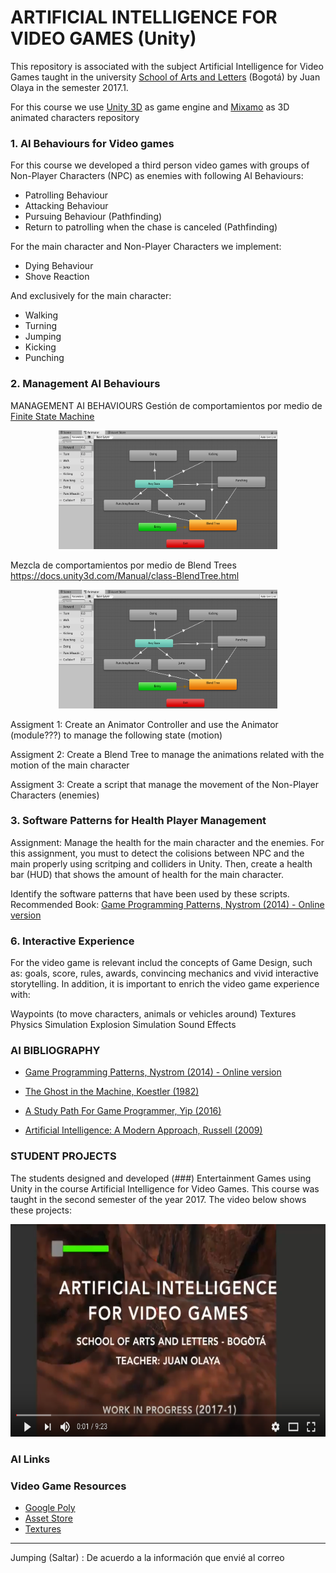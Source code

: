 # ARTIFICIAL INTELLIGENCE FOR VIDEO GAMES (Unity)

This repository is associated with the subject Artificial Intelligence for Video Games taught in the university [School of Arts and Letters](https://artesyletras.com.co/ingenieria-de-las-artes-digitales/) (Bogotá) by Juan Olaya in the semester 2017.1.

For this course we use [Unity 3D](https://unity3d.com/) as game engine and [Mixamo](https://www.mixamo.com/) as 3D animated characters repository

### 1. AI Behaviours for Video games

For this course we developed a third person video games with groups of Non-Player Characters (NPC) as enemies with following AI Behaviours:

- Patrolling Behaviour
- Attacking Behaviour
- Pursuing Behaviour (Pathfinding)
- Return to patrolling when the chase is canceled (Pathfinding)

For the main character and Non-Player Characters we implement:
- Dying Behaviour
- Shove Reaction 

And exclusively for the main character:
- Walking
- Turning
- Jumping
- Kicking
- Punching 

### 2. Management AI Behaviours
MANAGEMENT AI BEHAVIOURS 
Gestión de comportamientos por medio de [Finite State Machine](https://docs.unity3d.com/es/current/Manual/StateMachineBasics.html)

<p align="center">
  <a>
    <img src="Images/FiniteStateMachine.png" width=350 height=190>
  </a>
</p>

Mezcla de comportamientos por medio de Blend Trees
https://docs.unity3d.com/Manual/class-BlendTree.html

<p align="center">
  <a>
    <img src="Images/FiniteStateMachine.png" width=350 height=190>
  </a>
</p>

Assigment 1: Create an Animator Controller and use the Animator (module???) to manage the following state (motion)

Assigment 2: Create a Blend Tree to manage the animations related with the motion of the main character

Assigment 3: Create a script that manage the movement of the Non-Player Characters (enemies)


### 3. Software Patterns for Health Player Management 

Assignment: Manage the health for the main character and the enemies. For this assignment, you must to detect the colisions between NPC and the main properly using scritping and colliders in Unity. Then, create a health bar (HUD) that shows the amount of health for the main character.

Identify the software patterns that have been used by these scripts. Recommended Book: [Game Programming Patterns, Nystrom (2014) - Online version](http://gameprogrammingpatterns.com/contents.html)

### 6. Interactive Experience
For the video game is relevant includ the concepts of Game Design, such as: goals, score, rules, awards, convincing mechanics and vivid interactive storytelling. In addition, it is important to enrich the video game experience with:

Waypoints (to move characters, animals or vehicles around)
Textures
Physics Simulation
Explosion Simulation
Sound Effects

### AI BIBLIOGRAPHY
- [Game Programming Patterns, Nystrom (2014) - Online version](http://gameprogrammingpatterns.com/contents.html)
- [The Ghost in the Machine, Koestler (1982)](https://www.amazon.com/Ghost-Machine-Arthur-Koestler/dp/1939438349/ref=sr_1_1?s=books&ie=UTF8&qid=1489518939&sr=1-1&keywords=ghost+in+the+machine)
- [A Study Path For Game Programmer, Yip (2016)](https://github.com/miloyip/game-programmer)

- [Artificial Intelligence: A Modern Approach, Russell (2009)](https://www.amazon.com/Artificial-Intelligence-Modern-Approach-3rd/dp/0136042597/ref=sr_1_1?s=books&ie=UTF8&qid=1517513059&sr=1-1)

### STUDENT PROJECTS
The students designed and developed (###) Entertainment Games using Unity in the course Artificial Intelligence for Video Games. This course was taught in the second semester of the year 2017. The video below shows these projects:
<p align="center">
  <a href="https://www.youtube.com/watch?v=dm2Lv3_lKhE&t=1s" target="_blank">
    <img src="Images/YoutubeVideo.png" width=600 height=340>
  </a>
</p>

### AI Links

### Video Game Resources
- [Google Poly](https://poly.google.com/)
- [Asset Store](https://www.assetstore.unity3d.com)
- [Textures](https://www.textures.com/)


***
Jumping (Saltar) : De acuerdo a la información que envié al correo
